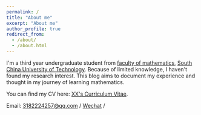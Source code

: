 ```yaml
---
permalink: /
title: "About me"
excerpt: "About me"
author_profile: true
redirect_from: 
  - /about/
  - /about.html
---
```


I'm a third year undergraduate student from [faculty of mathematics](https://www2.scut.edu.cn/math/), [South China University of Technology](https://www.scut.edu.cn/). Because of limited knowledge, I haven't found my research interest. This blog aims to document my experience and thought in my journey of learning mathematics.

You can find my CV here: [XX's Curriculum Vitae](../assets/Curriculum_Vitae.pdf).

Email: 3182224257@qq.com  / [Wechat](tzepang-yue.github.io/images/wechat.jpg) / 

